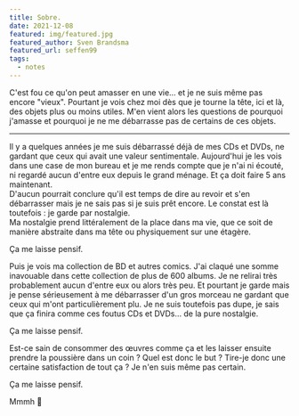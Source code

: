 ```yaml
---
title: Sobre.
date: 2021-12-08
featured: img/featured.jpg
featured_author: Sven Brandsma
featured_url: seffen99
tags:
  - notes
---
```


C'est fou ce qu'on peut amasser en une vie… et je ne suis même pas encore "vieux". Pourtant je vois chez moi dès que je tourne la tête, ici et là, des objets plus ou moins utiles. M'en vient alors les questions de pourquoi j'amasse et pourquoi je ne me débarrasse pas de certains de ces objets.

---

Il y a quelques années je me suis débarrassé déjà de mes CDs et DVDs, ne gardant que ceux qui avait une valeur sentimentale. Aujourd'hui je les vois dans une case de mon bureau et je me rends compte que je n'ai ni écouté, ni regardé aucun d'entre eux depuis le grand ménage. Et ça doit faire 5 ans maintenant.  
D'aucun pourrait conclure qu'il est temps de dire au revoir et s'en débarrasser mais je ne sais pas si je suis prêt encore. Le constat est là toutefois : je garde par nostalgie.  
Ma nostalgie prend littéralement de la place dans ma vie, que ce soit de manière abstraite dans ma tête ou physiquement sur une étagère.

Ça me laisse pensif.

Puis je vois ma collection de BD et autres comics. J'ai claqué une somme inavouable dans cette collection de plus de 600 albums. Je ne relirai très probablement aucun d'entre eux ou alors très peu. Et pourtant je garde mais je pense sérieusement à me débarrasser d'un gros morceau ne gardant que ceux qui m'ont particulièrement plu. Je ne suis toutefois pas dupe, je sais que ça finira comme ces foutus CDs et DVDs… de la pure nostalgie.

Ça me laisse pensif.

Est-ce sain de consommer des œuvres comme ça et les laisser ensuite prendre la poussière dans un coin ? Quel est donc le but ? Tire-je donc une certaine satisfaction de tout ça ? Je n'en suis même pas certain.

Ça me laisse pensif.

Mmmh 🤔
